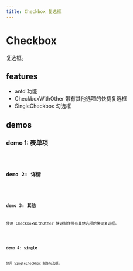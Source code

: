 ```yaml
---
title: Checkbox 复选框
---
```


# Checkbox

复选框。

## features

- antd 功能
- CheckboxWithOther 带有其他选项的快捷复选框
- SingleCheckbox 勾选框

## demos

### demo 1: 表单项

<code src="./checkbox/field" />

### demo 2: 详情

<code src="./checkbox/detail" />

### demo 3: 其他

使用 CheckboxWithOther 快速制作带有其他选项的快捷复选框。

<code src="./checkbox/with-other" />

### demo 4: single

使用 SingleCheckbox 制作勾选框。

<code src="./checkbox/single-checkbox" />
